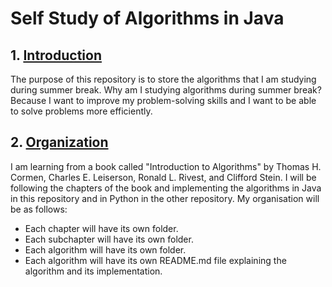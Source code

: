 # Self Study of Algorithms in Java

## 1. [Introduction](#1-introduction)

The purpose of this repository is to store the algorithms that I am studying during summer break.
Why am I studying algorithms during summer break? Because I want to improve my problem-solving skills and I want to be able to solve problems more efficiently.

## 2. [Organization](#2-organization)

I am learning from a book called "Introduction to Algorithms" by Thomas H. Cormen, Charles E. Leiserson, Ronald L. Rivest, and Clifford Stein. I will be following the chapters of the book and implementing the algorithms in Java in this repository and in Python in the other repository.
My organisation will be as follows:
- Each chapter will have its own folder.
- Each subchapter will have its own folder.
- Each algorithm will have its own folder.
- Each algorithm will have its own README.md file explaining the algorithm and its implementation.